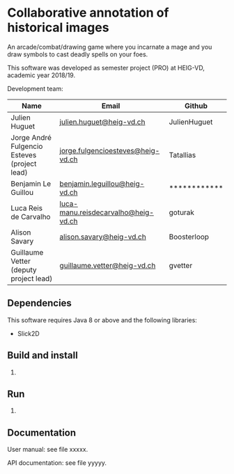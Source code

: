 # Collaborative annotation of historical images

An arcade/combat/drawing game where you incarnate a mage and you draw symbols to
 cast deadly spells on your foes.

This software was developed as semester project (PRO) at HEIG-VD,
academic year 2018/19.

Development team:

| Name                                         | Email                               | Github  		|
|----------------------------------------------|-------------------------------------|--------------|
| Julien Huguet                                | julien.huguet@heig-vd.ch            | JulienHuguet |
| Jorge André Fulgencio Esteves (project lead) | jorge.fulgencioesteves@heig-vd.ch   | Tatallias    |
| Benjamin Le Guillou                 		   | benjamin.leguillou@heig-vd.ch       | ************	|
| Luca Reis de Carvalho               		   | luca-manu.reisdecarvalho@heig-vd.ch | goturak 		|
| Alison Savary 							   | alison.savary@heig-vd.ch   		 | Boosterloop  |
| Guillaume Vetter (deputy project lead)	   | guillaume.vetter@heig-vd.ch 		 | gvetter 		|
## Dependencies

This software requires Java 8 or above and the following libraries:

* Slick2D

## Build and install

1. 

## Run

1. 

## Documentation

User manual: see file xxxxx.

API documentation: see file yyyyy.
